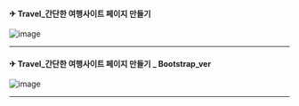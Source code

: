 
#### ✈ Travel_간단한 여행사이트 페이지 만들기 

![image](https://user-images.githubusercontent.com/99783474/189719380-f4ecc166-7a89-4011-a198-38cf0d404c43.png)

---

#### ✈ Travel_간단한 여행사이트 페이지 만들기 _ Bootstrap_ver


![image](https://user-images.githubusercontent.com/99783474/189724162-2eed1547-3bfb-4eaa-938d-ccded40e7774.png)

---

